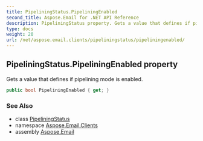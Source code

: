 ```yaml
---
title: PipeliningStatus.PipeliningEnabled
second_title: Aspose.Email for .NET API Reference
description: PipeliningStatus property. Gets a value that defines if pipelining mode is enabled
type: docs
weight: 20
url: /net/aspose.email.clients/pipeliningstatus/pipeliningenabled/
---
```

## PipeliningStatus.PipeliningEnabled property

Gets a value that defines if pipelining mode is enabled.

```csharp
public bool PipeliningEnabled { get; }
```

### See Also

* class [PipeliningStatus](../)
* namespace [Aspose.Email.Clients](../../pipeliningstatus/)
* assembly [Aspose.Email](../../../)



